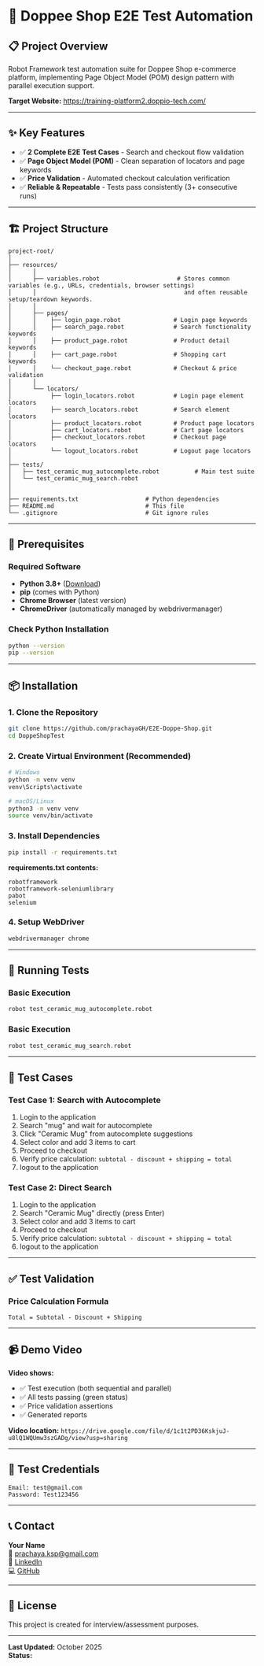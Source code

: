 # 🤖 Doppee Shop E2E Test Automation

## 📋 Project Overview
Robot Framework test automation suite for Doppee Shop e-commerce platform, implementing Page Object Model (POM) design pattern with parallel execution support.

**Target Website:** https://training-platform2.doppio-tech.com/

---

## ✨ Key Features
- ✅ **2 Complete E2E Test Cases** - Search and checkout flow validation
- ✅ **Page Object Model (POM)** - Clean separation of locators and page keywords
- ✅ **Price Validation** - Automated checkout calculation verification
- ✅ **Reliable & Repeatable** - Tests pass consistently (3+ consecutive runs)

---

## 🏗️ Project Structure

```
project-root/
│
├── resources/
│      │
│      ├── variables.robot                      # Stores common variables (e.g., URLs, credentials, browser settings) 
│      │                                          and often reusable setup/teardown keywords.
│      │      
│      ├── pages/
│      │    ├── login_page.robot               # Login page keywords
│      │    ├── search_page.robot              # Search functionality keywords
│      │    ├── product_page.robot             # Product detail keywords
│      │    ├── cart_page.robot                # Shopping cart keywords
│      │    └── checkout_page.robot            # Checkout & price validation
│      │
│      └── locators/
│           ├── login_locators.robot           # Login page element locators
│           ├── search_locators.robot          # Search element locators
│           ├── product_locators.robot         # Product page locators
│           ├── cart_locators.robot            # Cart page locators
│           ├── checkout_locators.robot        # Checkout page locators
│           └── logout_locators.robot          # Logout page locators
│
├── tests/
│   ├── test_ceramic_mug_autocomplete.robot          # Main test suite
│   └── test_ceramic_mug_search.robot 
│
│
├── requirements.txt                   # Python dependencies
├── README.md                          # This file
└── .gitignore                         # Git ignore rules
```

---

## 🔧 Prerequisites

### Required Software
- **Python 3.8+** ([Download](https://www.python.org/downloads/))
- **pip** (comes with Python)
- **Chrome Browser** (latest version)
- **ChromeDriver** (automatically managed by webdrivermanager)

### Check Python Installation
```bash
python --version
pip --version
```

---

## 📦 Installation

### 1. Clone the Repository
```bash
git clone https://github.com/prachayaGH/E2E-Doppe-Shop.git
cd DoppeShopTest

```

### 2. Create Virtual Environment (Recommended)
```bash
# Windows
python -m venv venv
venv\Scripts\activate

# macOS/Linux
python3 -m venv venv
source venv/bin/activate
```

### 3. Install Dependencies
```bash
pip install -r requirements.txt
```

**requirements.txt contents:**
```
robotframework
robotframework-seleniumlibrary
pabot
selenium
```

### 4. Setup WebDriver
```bash
webdrivermanager chrome
```

---

## 🚀 Running Tests

### Basic Execution
```bash
robot test_ceramic_mug_autocomplete.robot
```

### Basic Execution
```bash
robot test_ceramic_mug_search.robot
```

---

## 🧪 Test Cases

### Test Case 1: Search with Autocomplete
1. Login to the application
2. Search "mug" and wait for autocomplete
3. Click "Ceramic Mug" from autocomplete suggestions
4. Select color and add 3 items to cart
5. Proceed to checkout
6. Verify price calculation: `subtotal - discount + shipping = total`
7. logout to the application

### Test Case 2: Direct Search
1. Login to the application
2. Search "Ceramic Mug" directly (press Enter)
3. Select color and add 3 items to cart
4. Proceed to checkout
5. Verify price calculation: `subtotal - discount + shipping = total`
6. logout to the application

---

## ✅ Test Validation

### Price Calculation Formula
```
Total = Subtotal - Discount + Shipping
```

---


## 📹 Demo Video

**Video shows:**
- ✅ Test execution (both sequential and parallel)
- ✅ All tests passing (green status)
- ✅ Price validation assertions
- ✅ Generated reports

**Video location:** `https://drive.google.com/file/d/1c1t2PD36KskjuJ-u8lQ1WQUmw3szGADg/view?usp=sharing`

---

## 👤 Test Credentials

```
Email: test@gmail.com
Password: Test123456
```

---


## 📞 Contact

**Your Name**  
📧 prachaya.ksp@gmail.com  
🔗 [LinkedIn](https://www.linkedin.com/in/prachaya-kosolpattrapak-286654326/)  
💻 [GitHub](https://github.com/prachayaGH)

---

## 📄 License

This project is created for interview/assessment purposes.

---

**Last Updated:** October 2025  
**Status:** 